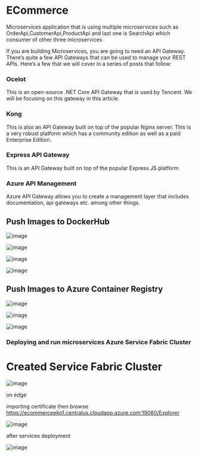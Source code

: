 # ECommerce

Microservices application that is using multiple microservices such as OrderApi,CustomerApi,ProductApi and last one is SearchApi which consumer of other three microservices

If you are building Microservices, you are going to need an API Gateway.
There’s quite a few API Gateways that can be used to manage your REST APIs. Here’s a few that we will cover in a series of posts that follow:

### Ocelot  
This is an open-source .NET Core API Gateway that is used by Tencent. We will be focusing on this gateway in this article.
### Kong 
This is also an API Gateway built on top of the popular Nginx server. This is a very robust platform which has a community edition as well as a paid Enterprise Edition.
### Express API Gateway
This is an API Gateway built on top of the popular Express JS platform
### Azure API Management 
Azure API Gateway allows you to create a management layer that includes documentation, api gateways etc. among other things.

## Push Images to DockerHub

![image](https://user-images.githubusercontent.com/91077428/147975549-8ebe1497-3baf-4927-b174-42b867035a40.png)

![image](https://user-images.githubusercontent.com/91077428/147975372-dc8b3ebc-8ed7-4195-a96f-d40a57b8bb0a.png)

![image](https://user-images.githubusercontent.com/91077428/147975437-b3f87a96-8c71-403e-a105-889bcf4d3125.png)


![image](https://user-images.githubusercontent.com/91077428/147975269-e63d0433-c8f5-47c4-b47e-419a0f4e6fb4.png)

## Push Images to Azure Container Registry

![image](https://user-images.githubusercontent.com/91077428/147977027-7cdaabb0-62d2-4abd-b92a-4523e87a6041.png)

![image](https://user-images.githubusercontent.com/91077428/147981140-78a4f33c-a470-4bad-814a-0d7c2f8de4b1.png)

![image](https://user-images.githubusercontent.com/91077428/147981222-2a2de8fe-427c-4039-b4c6-9f10299714dd.png)

### Deploying and run microservices Azure Service Fabric Cluster

# Created Service Fabric Cluster

![image](https://user-images.githubusercontent.com/91077428/148131923-ff582a17-472f-44c0-8ed2-e038ec77a55d.png)

on edge

importing certificate then
browse 
https://ecommerceeko1.centralus.cloudapp.azure.com:19080/Explorer

![image](https://user-images.githubusercontent.com/91077428/148133476-d655be55-e98c-4ca3-bc43-196ab0f4b0a4.png)

after services deployment

![image](https://user-images.githubusercontent.com/91077428/148425794-76b1b35f-ba86-4d67-82f4-35f21681c26d.png)


